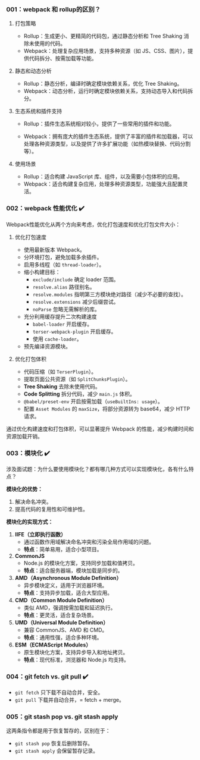 ### 001：webpack 和 rollup的区别？ 

1. 打包策略
   - Rollup：生成更小、更精简的代码包，通过静态分析和 Tree Shaking 消除未使用的代码。
   - Webpack：处理复杂应用场景，支持多种资源（如 JS、CSS、图片），提供代码拆分、按需加载等功能。

2. 静态和动态分析
   - Rollup：静态分析，编译时确定模块依赖关系，优化 Tree Shaking。
   - Webpack：动态分析，运行时确定模块依赖关系，支持动态导入和代码拆分。

3. 生态系统和插件支持

   - Rollup：插件生态系统相对较小，提供了一些常用的插件和功能。

   - Webpack：拥有庞大的插件生态系统，提供了丰富的插件和加载器，可以处理各种资源类型，以及提供了许多扩展功能（如热模块替换、代码分割等）。

4. 使用场景
   - Rollup：适合构建 JavaScript 库、组件，以及需要小包体积的应用。
   - Webpack：适合构建复杂应用，处理多种资源类型，功能强大且配置灵活。

### 002：webpack 性能优化 ✔️

Webpack性能优化从两个方向来考虑，优化打包速度和优化打包文件大小：

1. 优化打包速度

   - 使用最新版本 Webpack。
   - 分环境打包，避免加载多余插件。
   - 启用多线程（如 `thread-loader`）。
   - 缩小构建目标：
     - `exclude/include` 确定 loader 范围。
     - `resolve.alias` 路径别名。
     - `resolve.modules` 指明第三方模块绝对路径（减少不必要的查找）。
     - `resolve.extensions` 减少后缀尝试。
     - `noParse` 忽略无需解析的库。
   - 充分利用缓存提升二次构建速度
     - `babel-loader` 开启缓存。
     - `terser-webpack-plugin` 开启缓存。
     - 使用 `cache-loader`。
   - 预先编译资源模块。
2. 优化打包体积

   - 代码压缩（如 `TerserPlugin`）。
   - 提取页面公共资源（如 `SplitChunksPlugin`）。
   - **Tree Shaking** 去除未使用代码。
   - **Code Splitting** 拆分代码，减少 `main.js` 体积。
   - `@babel/preset-env` 开启按需加载（`useBuiltIns: usage`）。
   - 配置 `Asset Modules` 的 `maxSize`，将部分资源转为 base64，减少 HTTP 请求。

通过优化构建速度和打包体积，可以显著提升 Webpack 的性能，减少构建时间和资源加载开销。

### 003：模块化 ✔️

涉及面试题：为什么要使用模块化？都有哪几种方式可以实现模块化，各有什么特点？

**模块化的优势：**

1. 解决命名冲突。
2. 提高代码的复用性和可维护性。

**模块化的实现方式：**

1. **IIFE（立即执行函数）**
   - 通过函数作用域解决命名冲突和污染全局作用域的问题。
   - **特点**：简单易用，适合小型项目。
2. **CommonJS**
   - Node.js 的模块化方案，支持同步加载和值拷贝。
   - **特点**：适合服务器端，模块加载是同步的。
3. **AMD（Asynchronous Module Definition）**
   - 异步模块定义，适用于浏览器环境。
   - **特点**：支持异步加载，适合大型应用。
4. **CMD（Common Module Definition）**
   - 类似 AMD，强调按需加载和延迟执行。
   - **特点**：更灵活，适合复杂场景。
5. **UMD（Universal Module Definition）**
   - 兼容 CommonJS、AMD 和 CMD。
   - **特点**：通用性强，适合多种环境。
6. **ESM（ECMAScript Modules）**
   - 原生模块化方案，支持异步导入和地址拷贝。
   - **特点**：现代标准，浏览器和 Node.js 均支持。

### 004：git fetch vs. git pull ✔️

- `git fetch` 只下载不自动合并，安全。
- `git pull` 下载并自动合并，= fetch + merge。

### 005：git stash pop vs. git stash apply

这两条指令都是用于恢复暂存的，区别在于：

- `git stash pop` 恢复后删除暂存。
- `git stash apply` 会保留暂存记录。